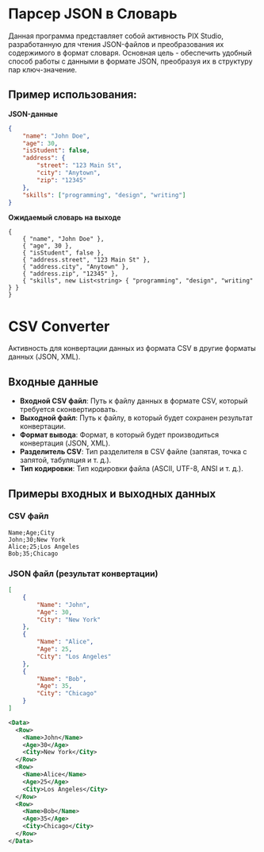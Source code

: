 # Парсер JSON в Словарь

Данная программа представляет собой активность PIX Studio, разработанную для чтения JSON-файлов и преобразования их содержимого в формат словаря. Основная цель - обеспечить удобный способ работы с данными в формате JSON, преобразуя их в структуру пар ключ-значение.

## Пример использования:

**JSON-данные**
```json
{
    "name": "John Doe",
    "age": 30,
    "isStudent": false,
    "address": {
        "street": "123 Main St",
        "city": "Anytown",
        "zip": "12345"
    },
    "skills": ["programming", "design", "writing"]
}
```

**Ожидаемый словарь на выходе**
```
{
    { "name", "John Doe" },
    { "age", 30 },
    { "isStudent", false },
    { "address.street", "123 Main St" },
    { "address.city", "Anytown" },
    { "address.zip", "12345" },
    { "skills", new List<string> { "programming", "design", "writing" } }
}
```

# CSV Converter

Активность для конвертации данных из формата CSV в другие форматы данных (JSON, XML).

## Входные данные

- **Входной CSV файл**: Путь к файлу данных в формате CSV, который требуется сконвертировать.
- **Выходной файл**: Путь к файлу, в который будет сохранен результат конвертации.
- **Формат вывода**: Формат, в который будет производиться конвертация (JSON, XML).
- **Разделитель CSV**: Тип разделителя в CSV файле (запятая, точка с запятой, табуляция и т. д.).
- **Тип кодировки**: Тип кодировки файла (ASCII, UTF-8, ANSI и т. д.).

## Примеры входных и выходных данных

### CSV файл
```
Name;Age;City
John;30;New York
Alice;25;Los Angeles
Bob;35;Chicago
```

### JSON файл (результат конвертации)

```json
[
    {
        "Name": "John",
        "Age": 30,
        "City": "New York"
    },
    {
        "Name": "Alice",
        "Age": 25,
        "City": "Los Angeles"
    },
    {
        "Name": "Bob",
        "Age": 35,
        "City": "Chicago"
    }
]
```
```xml
<Data>
  <Row>
    <Name>John</Name>
    <Age>30</Age>
    <City>New York</City>
  </Row>
  <Row>
    <Name>Alice</Name>
    <Age>25</Age>
    <City>Los Angeles</City>
  </Row>
  <Row>
    <Name>Bob</Name>
    <Age>35</Age>
    <City>Chicago</City>
  </Row>
</Data>
```
